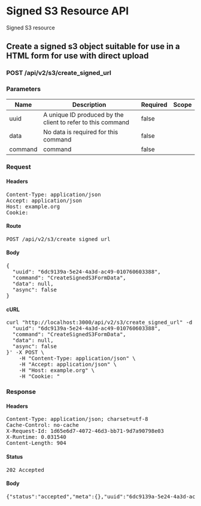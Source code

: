 # Signed S3 Resource API

Signed S3 resource

## Create a signed s3 object suitable for use in a HTML form for use with direct upload

### POST /api/v2/s3/create_signed_url

### Parameters

| Name | Description | Required | Scope |
|------|-------------|----------|-------|
| uuid | A unique ID produced by the client to refer to this command | false |  |
| data | No data is required for this command | false |  |
| command |  command | false |  |

### Request

#### Headers

<pre>Content-Type: application/json
Accept: application/json
Host: example.org
Cookie: </pre>

#### Route

<pre>POST /api/v2/s3/create_signed_url</pre>

#### Body

<pre>{
  "uuid": "6dc9139a-5e24-4a3d-ac49-010760603388",
  "command": "CreateSignedS3FormData",
  "data": null,
  "async": false
}</pre>

#### cURL

<pre class="request">curl &quot;http://localhost:3000/api/v2/s3/create_signed_url&quot; -d &#39;{
  &quot;uuid&quot;: &quot;6dc9139a-5e24-4a3d-ac49-010760603388&quot;,
  &quot;command&quot;: &quot;CreateSignedS3FormData&quot;,
  &quot;data&quot;: null,
  &quot;async&quot;: false
}&#39; -X POST \
	-H &quot;Content-Type: application/json&quot; \
	-H &quot;Accept: application/json&quot; \
	-H &quot;Host: example.org&quot; \
	-H &quot;Cookie: &quot;</pre>

### Response

#### Headers

<pre>Content-Type: application/json; charset=utf-8
Cache-Control: no-cache
X-Request-Id: 1d65e6d7-4072-46d3-bb71-9d7a90798e03
X-Runtime: 0.031540
Content-Length: 904</pre>

#### Status

<pre>202 Accepted</pre>

#### Body

<pre>{"status":"accepted","meta":{},"uuid":"6dc9139a-5e24-4a3d-ac49-010760603388","data":{"fields":{"key":"direct_uploads/2de2be91-5032-4b70-a2dd-61d0f3a7dd1a","success_action_status":"201","policy":"eyJleHBpcmF0aW9uIjoiMjAxOC0xMS0xNlQxMzowOTo0NloiLCJjb25kaXRpb25zIjpbeyJidWNrZXQiOiJldGFwaWRpcmVjdGJ1Y2tldHRlc3QifSx7ImtleSI6ImRpcmVjdF91cGxvYWRzLzJkZTJiZTkxLTUwMzItNGI3MC1hMmRkLTYxZDBmM2E3ZGQxYSJ9LHsic3VjY2Vzc19hY3Rpb25fc3RhdHVzIjoiMjAxIn0seyJ4LWFtei1jcmVkZW50aWFsIjoiYWNjZXNzS2V5MS8yMDE4MTExNi91cy1lYXN0LTEvczMvYXdzNF9yZXF1ZXN0In0seyJ4LWFtei1hbGdvcml0aG0iOiJBV1M0LUhNQUMtU0hBMjU2In0seyJ4LWFtei1kYXRlIjoiMjAxODExMTZUMTIwOTQ2WiJ9XX0=","x-amz-credential":"accessKey1/20181116/us-east-1/s3/aws4_request","x-amz-algorithm":"AWS4-HMAC-SHA256","x-amz-date":"20181116T120946Z","x-amz-signature":"cba037b371a7f82e808e2586ccd457131b26cacc3446b1c89287c8545298a121"},"url":"http://localhost:9000/etapidirectbuckettest"}}</pre>

